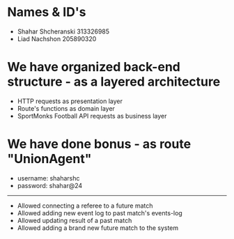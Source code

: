 
# Names & ID's
-   Shahar Shcheranski 313326985
-   Liad Nachshon 205890320

# We have organized back-end structure - as a layered architecture
-   HTTP requests as presentation layer
-   Route's functions as domain layer
-   SportMonks Football API requests as business layer

# We have done bonus - as route "UnionAgent"
-   username: shaharshc
-   password: shahar@24
----------------------------------------------------
-   Allowed connecting a referee to a future match
-   Allowed adding new event log to past match's events-log
-   Allowed updating result of a past match
-   Allowed adding a brand new future match to the system
